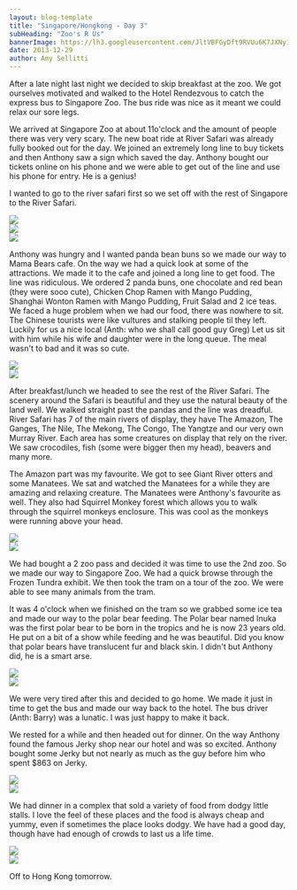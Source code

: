 ```yaml
---
layout: blog-template
title: "Singapore/Hongkong - Day 3"
subHeading: "Zoo's R Us"
bannerImage: https://lh3.googleusercontent.com/JltVBFGyDft9RVUu6K7JXNy1Z8QqU0stqffV6CWM1rNnUPdBlKoCVYYk_z07C9o8uh61IU-qAuGnRUHCnWHVYb5LJdDStFEDcr7HQfS7MLN9VLKpoANS7qxjAJQgTOsPmjK-O32Trw
date: 2013-12-29
author: Amy Sellitti
---
```


After a late night last night we decided to skip breakfast at the zoo. We got ourselves motivated and walked to the Hotel Rendezvous to catch the express bus to Singapore Zoo. The bus ride was nice as it meant we could relax our sore legs.

We arrived at Singapore Zoo at about 11o'clock and the amount of people there was very very scary. The new boat ride at River Safari was already fully booked out for the day. We joined an extremely long line to buy tickets and then Anthony saw a sign which saved the day. Anthony bought our tickets online on his phone and we were able to get out of the line and use his phone for entry. He is a genius!

I wanted to go to the river safari first so we set off with the rest of Singapore to the River Safari.  

<div class="center-image"><img src="https://lh3.googleusercontent.com/JltVBFGyDft9RVUu6K7JXNy1Z8QqU0stqffV6CWM1rNnUPdBlKoCVYYk_z07C9o8uh61IU-qAuGnRUHCnWHVYb5LJdDStFEDcr7HQfS7MLN9VLKpoANS7qxjAJQgTOsPmjK-O32Trw" /></div>
<div class="center-image"><img src="https://lh3.googleusercontent.com/CerN5sixkAT1bM5zaGz9kZnPZSYcYEmswqDmSa_9_6sNQW8Js4v_uNdSqBf6O380eUwiOnPnDGKQVbYA39rp7ZKewMMyVuWYDg1SGn_v8mk6MqV8aorwXpS_TnppJD4Y-0dUjpZ53A" /></div>
<div class="center-image"><img src="https://lh3.googleusercontent.com/1IY_sMyaxLZB-F4P6ojdV3mpSXd5pO9O9libQUJd3TJnshkkJRc8dQabwwVtsF68ReRDNrDg3DCUHbrOFlK-8y_JxRd1kj35CZtQB88WqoFzZb8zx6AR9Y4pJBxwcQa_c_P9xYsNtA" /></div>

Anthony was hungry and I wanted panda bean buns so we made our way to Mama Bears cafe. On the way we had a quick look at some of the attractions. We made it to the cafe and joined a long line to get food. The line was ridiculous. We ordered 2 panda buns, one chocolate and red bean (they were sooo cute), Chicken Chop Ramen with Mango Pudding, Shanghai Wonton Ramen with Mango Pudding, Fruit Salad and 2 ice teas. We faced a huge problem when we had our food, there was nowhere to sit. The Chinese tourists were like vultures and stalking people til they left. Luckily for us a nice local (Anth: who we shall call good guy Greg) Let us sit with him while his wife and daughter were in the long queue. The meal wasn't to bad and it was so cute.

<div class="center-image"><img src="https://lh3.googleusercontent.com/Hd3dpFwKrQxahUIOSnCT9JkhNhHKnW407BmNmGJxEqIBkf5noZO8b21E7IjV4tTOXbxWRkzBm7tvRSYaIfEd9aQ4Xxz_nQ8-OIGVBvTzn9158uTOeuI9FjiNhmxsUGYLX52vmzMbTA" /></div>
<div class="center-image"><img src="https://lh3.googleusercontent.com/ISUNVzMM4nKMjLScC0vPiXnuZfjokF8rX-W45i-BaLmwh-r62tn0q87S5f1FrvojnYgACLW4eqG4hKW13ucSqvCFn5hP9Y5RA1hBwkVcTRSgkV6CQu3Mt_V3rsostv-dj_heW1urhw" /></div>

After breakfast/lunch we headed to see the rest of the River Safari. The scenery around the Safari is beautiful and they use the natural beauty of the land well. We walked straight past the pandas and the line was dreadful. River Safari has 7 of the main rivers of display, they have The Amazon, The Ganges, The Nile, The Mekong, The Congo, The Yangtze  and our very own Murray River. Each area has some creatures on display that rely on the river. We saw crocodiles, fish (some were bigger then my head), beavers and many more. 

The Amazon part was my favourite. We got to see Giant River otters and some Manatees. We sat and watched the Manatees for a while they are amazing and relaxing creature. The Manatees were Anthony's favourite as well. They also had Squirrel Monkey forest  which allows you to walk through the squirrel monkeys enclosure. This was cool as the monkeys were running above your head. 

<div class="center-image"><img src="https://lh3.googleusercontent.com/050g5rOfVRJh185JtdDJ_cIF7RxbVVp7aFiNc6Z1Ci84Xqkc-ZH72hNwFpBo08rhEX1M_Ru2q1Mf3uvRSNbZtnKuPUvDAcQYpMiE30jk2jngW9-544I-IrYRWLV3C3duir57o7nH8g" /></div>
<div class="center-image"><img src="https://lh3.googleusercontent.com/TIWtGusov0o9O5ZGPfU3D6USFCx-H_r_enC5R6TixffWdxfj17ds17V3y-bRJes4g-RUDp2lLqA6rQgNPXGThF8ZJ7IwoySzPo-z9qe17Lna8YZllRWKVVic2CQHgvrhbKb7uSmFdw" /></div>

We had bought a 2 zoo pass and decided it was time to use the 2nd zoo. So we made our way to Singapore Zoo. We had a quick browse through the Frozen Tundra exhibit. We then took the tram on a tour of the zoo. We were able to see many animals from the tram. 

It was 4 o'clock when we finished on the tram so we grabbed some ice tea and made our way to the polar bear feeding. The Polar bear named Inuka was the first polar bear to be born in the tropics and he is now 23 years old. He put on a bit of a show while feeding and he was beautiful. Did you know that polar bears have translucent fur and black skin. I didn't but Anthony did, he is a smart arse. 

<div class="center-image"><img src="https://lh3.googleusercontent.com/NPpewUL1XQlT7hCgK2OfAcbX7tulY5GeA8N__PHLp3Zd7-VOAOWZw7iDAPX5YLGbljik9__hmld-jMBWNRsirrL5x4sfqVuIxX1PFx9s2KS9E9-BES_PmqCtS1bJWxmJyoC4Vf3rrw" /></div>
<div class="center-image"><img src="https://lh3.googleusercontent.com/wTMfmDF9fipZ6pXR2yYOiNCzAPhrlLms9AAWCS6QNM-p7Abx8n6ElCtRSRgKAv1PLVUBaHYnwlYbZjx0r0QmfZp_WvAbLoYyiLqRg-zDDmRMFR93ppiOGnCKaokMwmSs6cQ4gnZaWA" /></div>

We were very tired after this and decided to go home. We made it just in time to get the bus and made our way back to the hotel. The bus driver (Anth: Barry) was a lunatic. I was just happy to make it back. 

We rested for a while and then headed out for dinner. On the way Anthony found the famous Jerky shop near our hotel and was so excited. Anthony bought some Jerky but not nearly as much as the guy before him who spent $863 on Jerky. 

<div class="center-image"><img src="https://lh3.googleusercontent.com/9IFqoRCxiyDVKeKgGM5xKRl0iEQGJ6YBWIFQ8xHZECe5llVXXWlKWzzkY23n3m6YT4o9yZKcpOPi4vKtAUOnN2a6795LPTpkRNYQAg5aNUVHwv8lYDqlXwRlidkk9BK-VQWh0Temjg" /></div>
<div class="center-image"><img src="https://lh3.googleusercontent.com/pTXzb4jcU0Qy983y0wtFx-qhfPMzIrXWkIZmWZnRNchfQmDU3skv4uUAthh8NP6RVLukqtABaeA9927e6afYfHtn0mEQXeSEObSM0-0fVo4J-fJem5c9nn8XcWnhXh9ewvbapceyBw" /></div>

We had dinner in a complex that sold a variety of food from dodgy little stalls. I love the feel of these places and the food is always cheap and yummy, even if sometimes the place looks dodgy. We have had a good day, though have had enough of crowds to last us a life time.

<div class="center-image"><img src="https://lh3.googleusercontent.com/XAdcsPS8IUXzNZvklTee26chonapzfIFngekXFkYrxeYKxUYNs6m9nSr6bbEobRpIXKQ32pWgYqw62_x_KRGAxuQD2_ztVBYEmtIn-XlVPM3mUbo0UQQVDglcGnkGOuHAZzLYZSZAw" /></div>
<div class="center-image"><img src="https://lh3.googleusercontent.com/43P_nimw9xyANnm0PvJz-nrgC8ku7T7acbVCHWgDRDw3kXHqguLwittXQPbybw_zxKsV9XbvdTXds_E7c2ly5gTMSD-WS_DSpgqri0jxZ8vk_gzdwmGdgPjQKbFRz28Yp06lH11bPQ" /></div>

Off to Hong Kong tomorrow.


